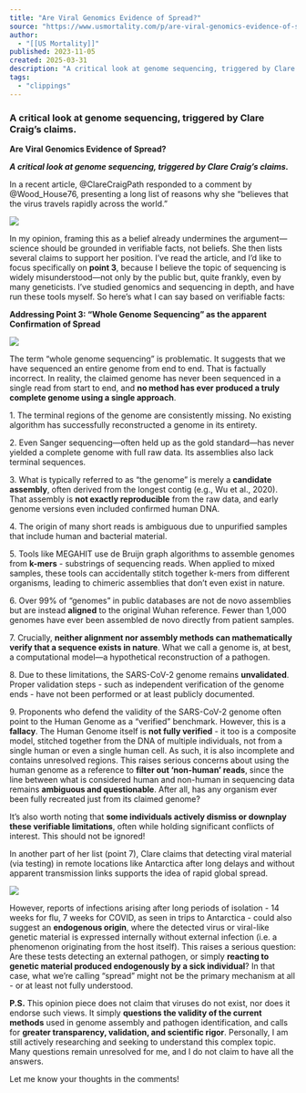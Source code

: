 ```yaml
---
title: "Are Viral Genomics Evidence of Spread?"
source: "https://www.usmortality.com/p/are-viral-genomics-evidence-of-spread?publication_id=631983&post_id=160239151&isFreemail=true&r=7br8e&triedRedirect=true"
author:
  - "[[US Mortality]]"
published: 2023-11-05
created: 2025-03-31
description: "A critical look at genome sequencing, triggered by Clare Craig’s claims."
tags:
  - "clippings"
---
```

### A critical look at genome sequencing, triggered by Clare Craig’s claims.

**Are Viral Genomics Evidence of Spread?**

***A critical look at genome sequencing, triggered by Clare Craig’s claims.***

In a recent article, @ClareCraigPath responded to a comment by @Wood\_House76, presenting a long list of reasons why she “believes that the virus travels rapidly across the world.”

![](https://substackcdn.com/image/fetch/w_1456,c_limit,f_auto,q_auto:good,fl_progressive:steep/https%3A%2F%2Fsubstack-post-media.s3.amazonaws.com%2Fpublic%2Fimages%2Fd3546455-4ae7-4c64-b508-e10f54589d5f_1516x622.png)

In my opinion, framing this as a belief already undermines the argument—science should be grounded in verifiable facts, not beliefs. She then lists several claims to support her position. I’ve read the article, and I’d like to focus specifically on **point 3**, because I believe the topic of sequencing is widely misunderstood—not only by the public but, quite frankly, even by many geneticists. I’ve studied genomics and sequencing in depth, and have run these tools myself. So here’s what I can say based on verifiable facts:

**Addressing Point 3: “Whole Genome Sequencing” as the apparent Confirmation of Spread**

![](https://substackcdn.com/image/fetch/w_1456,c_limit,f_auto,q_auto:good,fl_progressive:steep/https%3A%2F%2Fsubstack-post-media.s3.amazonaws.com%2Fpublic%2Fimages%2F91eba53c-04db-4817-b39f-5b350d542d58_1494x234.png)

The term “whole genome sequencing” is problematic. It suggests that we have sequenced an entire genome from end to end. That is factually incorrect. In reality, the claimed genome has never been sequenced in a single read from start to end, and **no method has ever produced a truly complete genome using a single approach**.

1\. The terminal regions of the genome are consistently missing. No existing algorithm has successfully reconstructed a genome in its entirety.

2\. Even Sanger sequencing—often held up as the gold standard—has never yielded a complete genome with full raw data. Its assemblies also lack terminal sequences.

3\. What is typically referred to as “the genome” is merely a **candidate assembly**, often derived from the longest contig (e.g., Wu et al., 2020). That assembly is **not exactly reproducible** from the raw data, and early genome versions even included confirmed human DNA.

4\. The origin of many short reads is ambiguous due to unpurified samples that include human and bacterial material.

5\. Tools like MEGAHIT use de Bruijn graph algorithms to assemble genomes from **k-mers** \- substrings of sequencing reads. When applied to mixed samples, these tools can accidentally stitch together k-mers from different organisms, leading to chimeric assemblies that don’t even exist in nature.

6\. Over 99% of “genomes” in public databases are not de novo assemblies but are instead **aligned** to the original Wuhan reference. Fewer than 1,000 genomes have ever been assembled de novo directly from patient samples.

7\. Crucially, **neither alignment nor assembly methods can mathematically verify that a sequence exists in nature**. What we call a genome is, at best, a computational model—a hypothetical reconstruction of a pathogen.

8\. Due to these limitations, the SARS-CoV-2 genome remains **unvalidated**. Proper validation steps - such as independent verification of the genome ends - have not been performed or at least publicly documented.

9\. Proponents who defend the validity of the SARS-CoV-2 genome often point to the Human Genome as a “verified” benchmark. However, this is a **fallacy**. The Human Genome itself is **not fully verified** \- it too is a composite model, stitched together from the DNA of multiple individuals, not from a single human or even a single human cell. As such, it is also incomplete and contains unresolved regions. This raises serious concerns about using the human genome as a reference to **filter out ‘non-human’ reads**, since the line between what is considered human and non-human in sequencing data remains **ambiguous and questionable**. After all, has any organism ever been fully recreated just from its claimed genome?

It’s also worth noting that **some individuals actively dismiss or downplay these verifiable limitations**, often while holding significant conflicts of interest. This should not be ignored!

In another part of her list (point 7), Clare claims that detecting viral material (via testing) in remote locations like Antarctica after long delays and without apparent transmission links supports the idea of rapid global spread.

![](https://substackcdn.com/image/fetch/w_1456,c_limit,f_auto,q_auto:good,fl_progressive:steep/https%3A%2F%2Fsubstack-post-media.s3.amazonaws.com%2Fpublic%2Fimages%2Fff198c89-3ba8-4c87-9d26-265630a5ccae_1580x174.png)

However, reports of infections arising after long periods of isolation - 14 weeks for flu, 7 weeks for COVID, as seen in trips to Antarctica - could also suggest an **endogenous origin**, where the detected virus or viral-like genetic material is expressed internally without external infection (i.e. a phenomenon originating from the host itself). This raises a serious question: Are these tests detecting an external pathogen, or simply **reacting to genetic material produced endogenously by a sick individual**? In that case, what we’re calling “spread” might not be the primary mechanism at all - or at least not fully understood.

**P.S.** This opinion piece does not claim that viruses do not exist, nor does it endorse such views. It simply **questions the validity of the current methods** used in genome assembly and pathogen identification, and calls for **greater transparency, validation, and scientific rigor**. Personally, I am still actively researching and seeking to understand this complex topic. Many questions remain unresolved for me, and I do not claim to have all the answers.

Let me know your thoughts in the comments!